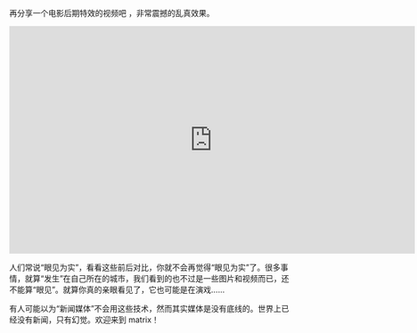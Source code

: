 再分享一个电影后期特效的视频吧 ，非常震撼的乱真效果。

<div id="youtube2-kqS3PzwA2w0" class="youtube-wrap" data-attrs="{&quot;videoId&quot;:&quot;kqS3PzwA2w0&quot;,&quot;startTime&quot;:null,&quot;endTime&quot;:null}">

<div class="youtube-inner"><iframe src="https://www.youtube-nocookie.com/embed/kqS3PzwA2w0?rel=0&amp;autoplay=0&amp;showinfo=0&amp;enablejsapi=0" frameborder="0" loading="lazy" gesture="media" allow="autoplay; fullscreen" allowautoplay="true" allowfullscreen="true" width="728" height="409"></iframe></div>

</div>

<span>人们常说“眼见为实”，看看这些前后对比，你就不会再觉得“眼见为实”了。很多事情，就算“发生”在自己所在的城市，我们看到的也不过是一些图片和视频而已，还不能算“眼见”。就算你真的亲眼看见了，它也可能是在演戏……</span>  

<span>有人可能以为“新闻媒体”不会用这些技术，然而其实媒体是没有底线的。世界上已经没有新闻，只有幻觉。欢迎来到 matrix！</span>

